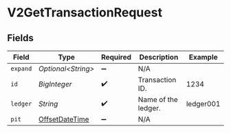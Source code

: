 # V2GetTransactionRequest


## Fields

| Field                                                                                     | Type                                                                                      | Required                                                                                  | Description                                                                               | Example                                                                                   |
| ----------------------------------------------------------------------------------------- | ----------------------------------------------------------------------------------------- | ----------------------------------------------------------------------------------------- | ----------------------------------------------------------------------------------------- | ----------------------------------------------------------------------------------------- |
| `expand`                                                                                  | *Optional\<String>*                                                                       | :heavy_minus_sign:                                                                        | N/A                                                                                       |                                                                                           |
| `id`                                                                                      | *BigInteger*                                                                              | :heavy_check_mark:                                                                        | Transaction ID.                                                                           | 1234                                                                                      |
| `ledger`                                                                                  | *String*                                                                                  | :heavy_check_mark:                                                                        | Name of the ledger.                                                                       | ledger001                                                                                 |
| `pit`                                                                                     | [OffsetDateTime](https://docs.oracle.com/javase/8/docs/api/java/time/OffsetDateTime.html) | :heavy_minus_sign:                                                                        | N/A                                                                                       |                                                                                           |